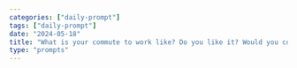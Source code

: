 ```yaml
---
categories: ["daily-prompt"]
tags: ["daily-prompt"]
date: "2024-05-18"
title: "What is your commute to work like? Do you like it? Would you consider taking public transit or biking if the infrastructure were there for it?"
type: "prompts"
---
```

